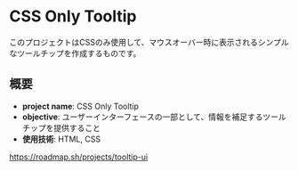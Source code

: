 # CSS Only Tooltip
このプロジェクトはCSSのみ使用して、マウスオーバー時に表示されるシンプルなツールチップを作成するものです。

## 概要

- **project name**: CSS Only Tooltip
- **objective**: ユーザーインターフェースの一部として、情報を補足するツールチップを提供すること
- **使用技術**: HTML, CSS

https://roadmap.sh/projects/tooltip-ui